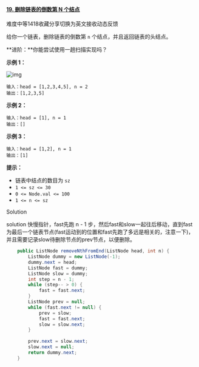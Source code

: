 #### [19. 删除链表的倒数第 N 个结点](https://leetcode-cn.com/problems/remove-nth-node-from-end-of-list/)

难度中等1418收藏分享切换为英文接收动态反馈

给你一个链表，删除链表的倒数第 `n` 个结点，并且返回链表的头结点。

**进阶：**你能尝试使用一趟扫描实现吗？

 

**示例 1：**

![img](https://assets.leetcode.com/uploads/2020/10/03/remove_ex1.jpg)

```
输入：head = [1,2,3,4,5], n = 2
输出：[1,2,3,5]
```

**示例 2：**

```
输入：head = [1], n = 1
输出：[]
```

**示例 3：**

```
输入：head = [1,2], n = 1
输出：[1]
```

 

**提示：**

- 链表中结点的数目为 `sz`
- `1 <= sz <= 30`
- `0 <= Node.val <= 100`
- `1 <= n <= sz`



Solution

solution  快慢指针，fast先跑 n - 1 步，然后fast和slow一起往后移动，直到fast为最后一个链表节点(fast运动到的位置和fast先跑了多远是相关的，注意一下)，并且需要记录slow待删除节点的prev节点，以便删除。

```java
    public ListNode removeNthFromEnd(ListNode head, int n) {
        ListNode dummy = new ListNode(-1);
        dummy.next = head;
        ListNode fast = dummy;
        ListNode slow = dummy;
        int step = n - 1;
        while (step-- > 0) {
            fast = fast.next;
        }
        ListNode prev = null;
        while (fast.next != null) {
            prev = slow;
            fast = fast.next;
            slow = slow.next;
        }
        
        prev.next = slow.next;
        slow.next = null;
        return dummy.next;
    }
```


